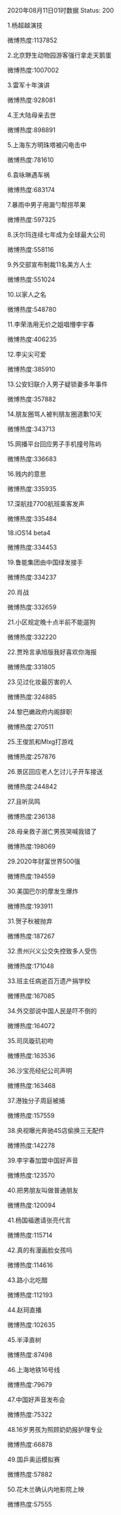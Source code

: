 2020年08月11日01时数据
Status: 200

1.杨超越演技

微博热度:1137852

2.北京野生动物园游客强行拿走天鹅蛋

微博热度:1007002

3.雷军十年演讲

微博热度:928081

4.王大陆母亲去世

微博热度:898891

5.上海东方明珠塔被闪电击中

微博热度:781610

6.袁咏琳遇车祸

微博热度:683174

7.暴雨中男子用漏勺帮捞苹果

微博热度:597325

8.沃尔玛连续七年成为全球最大公司

微博热度:558116

9.外交部宣布制裁11名美方人士

微博热度:551024

10.以家人之名

微博热度:548780

11.李荣浩用无价之姐唱懵李宇春

微博热度:406235

12.李尖尖可爱

微博热度:385910

13.公安妇联介入男子疑锁妻多年事件

微博热度:357882

14.朋友圈骂人被判朋友圈道歉10天

微博热度:343713

15.网播平台回应男子手机撞号陈屿

微博热度:336683

16.贱内的意思

微博热度:335935

17.深航挂7700航班乘客发声

微博热度:335484

18.iOS14 beta4

微博热度:334453

19.鲁能集团由中国绿发接手

微博热度:334237

20.肖战

微博热度:332659

21.小区规定晚十点半前不能遛狗

微博热度:332220

22.贾玲言承旭版我好喜欢你海报

微博热度:331805

23.见过化妆最厉害的人

微博热度:324885

24.黎巴嫩政府内阁辞职

微博热度:270511

25.王俊凯和Mlxg打游戏

微博热度:257876

26.景区回应老人乞讨儿子开车接送

微博热度:244842

27.且听凤鸣

微博热度:236138

28.母亲救子溺亡男孩哭喊我错了

微博热度:198069

29.2020年财富世界500强

微博热度:194559

30.美国巴尔的摩发生爆炸

微博热度:193911

31.贺子秋被抛弃

微博热度:187267

32.贵州兴义公交失控致多人受伤

微博热度:171048

33.班主任病逝百万遗产捐学校

微博热度:167085

34.外交部说中国人民是吓不倒的

微博热度:164072

35.司凤璇玑初吻

微博热度:163536

36.沙宝亮经纪公司声明

微博热度:163468

37.港独分子周庭被捕

微博热度:157559

38.央视曝光奔驰4S店偷换三无配件

微博热度:142278

39.李宇春加盟中国好声音

微博热度:123570

40.把男朋友叫做普通朋友

微博热度:120094

41.杨国福邀请张亮代言

微博热度:115714

42.真的有漫画脸女孩吗

微博热度:114616

43.路小北吃醋

微博热度:112193

44.赵珂直播

微博热度:102635

45.半泽直树

微博热度:87498

46.上海地铁16号线

微博热度:79679

47.中国好声音发布会

微博热度:75322

48.16岁男孩为照顾奶奶报护理专业

微博热度:66878

49.国乒奥运模拟赛

微博热度:57882

50.花木兰确认内地影院上映

微博热度:57555

